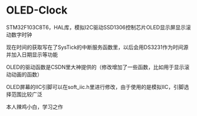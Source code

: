 # OLED-Clock
 STM32F103C8T6，HAL库，模拟I2C驱动SSD1306控制芯片OLED显示屏显示滚动数字时钟
 
 现在时间的获取写在了SysTick的中断服务函数里，以后会用DS3231作为时间源并加入日期显示等功能
 
 OLED的驱动函数是CSDN里大神提供的（修改增加了一些函数，比如用于显示滚动动画的函数）
 
 OLED屏幕的IIC引脚可以在soft_iic.h里进行修改，由于使用的是模拟IIC，引脚选择范围比较广泛
 
 本人辣鸡小白，学习之作
